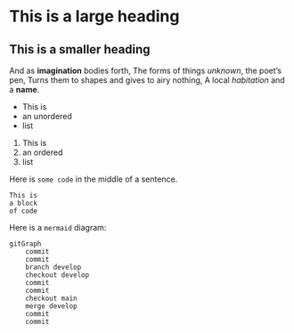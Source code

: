 # This is a large heading

## This is a smaller heading

And as **imagination** bodies forth,
The forms of things *unknown*, the poet’s pen,
Turns them to shapes and gives to airy nothing,
A local *habitation* and a **name**.

- This is
- an unordered
- list

1. This is
2. an ordered
3. list

Here is `some code` in the middle of a sentence.

```
This is
a block
of code
```

Here is a `mermaid` diagram:
```mermaid
gitGraph
    commit
    commit
    branch develop
    checkout develop
    commit
    commit
    checkout main
    merge develop
    commit
    commit
```
